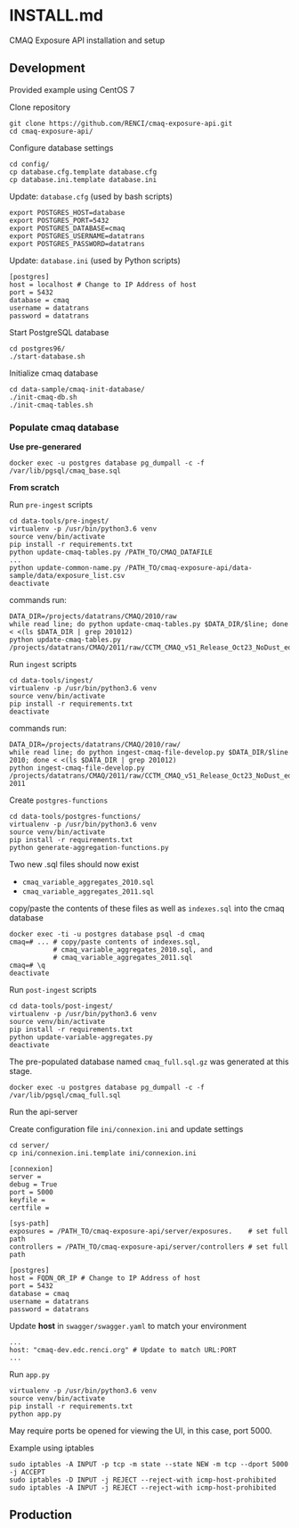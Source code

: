 # INSTALL.md

CMAQ Exposure API installation and setup

## Development

Provided example using CentOS 7

Clone repository

```
git clone https://github.com/RENCI/cmaq-exposure-api.git
cd cmaq-exposure-api/
```

Configure database settings

```
cd config/
cp database.cfg.template database.cfg
cp database.ini.template database.ini
```

Update: `database.cfg` (used by bash scripts)

```
export POSTGRES_HOST=database
export POSTGRES_PORT=5432
export POSTGRES_DATABASE=cmaq
export POSTGRES_USERNAME=datatrans
export POSTGRES_PASSWORD=datatrans
```

Update: `database.ini` (used by Python scripts)

```
[postgres]
host = localhost # Change to IP Address of host
port = 5432
database = cmaq
username = datatrans
password = datatrans
```

Start PostgreSQL database

```
cd postgres96/
./start-database.sh
```

Initialize cmaq database

```
cd data-sample/cmaq-init-database/
./init-cmaq-db.sh
./init-cmaq-tables.sh
```

### Populate cmaq database

**Use pre-generared**

```
docker exec -u postgres database pg_dumpall -c -f /var/lib/pgsql/cmaq_base.sql
```

**From scratch**

Run `pre-ingest` scripts

```
cd data-tools/pre-ingest/
virtualenv -p /usr/bin/python3.6 venv
source venv/bin/activate
pip install -r requirements.txt
python update-cmaq-tables.py /PATH_TO/CMAQ_DATAFILE
...
python update-common-name.py /PATH_TO/cmaq-exposure-api/data-sample/data/exposure_list.csv
deactivate
```

commands run:

```
DATA_DIR=/projects/datatrans/CMAQ/2010/raw
while read line; do python update-cmaq-tables.py $DATA_DIR/$line; done < <(ls $DATA_DIR | grep 201012)
python update-cmaq-tables.py /projects/datatrans/CMAQ/2011/raw/CCTM_CMAQ_v51_Release_Oct23_NoDust_ed_emis_combine.aconc.01
```

Run `ingest` scripts

```
cd data-tools/ingest/
virtualenv -p /usr/bin/python3.6 venv
source venv/bin/activate
pip install -r requirements.txt
deactivate
```

commands run:

```
DATA_DIR=/projects/datatrans/CMAQ/2010/raw/
while read line; do python ingest-cmaq-file-develop.py $DATA_DIR/$line 2010; done < <(ls $DATA_DIR | grep 201012)
python ingest-cmaq-file-develop.py /projects/datatrans/CMAQ/2011/raw/CCTM_CMAQ_v51_Release_Oct23_NoDust_ed_emis_combine.aconc.01 2011
```

Create `postgres-functions`

```
cd data-tools/postgres-functions/
virtualenv -p /usr/bin/python3.6 venv
source venv/bin/activate
pip install -r requirements.txt
python generate-aggregation-functions.py
```

Two new .sql files should now exist

- `cmaq_variable_aggregates_2010.sql`
- `cmaq_variable_aggregates_2011.sql`

copy/paste the contents of these files as well as `indexes.sql` into the cmaq database

```
docker exec -ti -u postgres database psql -d cmaq
cmaq=# ... # copy/paste contents of indexes.sql,
           # cmaq_variable_aggregates_2010.sql, and 
           # cmaq_variable_aggregates_2011.sql
cmaq=# \q
deactivate
```

Run `post-ingest` scripts

```
cd data-tools/post-ingest/
virtualenv -p /usr/bin/python3.6 venv
source venv/bin/activate
pip install -r requirements.txt
python update-variable-aggregates.py
deactivate
```

The pre-populated database named `cmaq_full.sql.gz` was generated at this stage.

```
docker exec -u postgres database pg_dumpall -c -f /var/lib/pgsql/cmaq_full.sql
```

Run the api-server

Create configuration file `ini/connexion.ini` and update settings

```
cd server/
cp ini/connexion.ini.template ini/connexion.ini
```

```
[connexion]
server =
debug = True
port = 5000
keyfile =
certfile =

[sys-path]
exposures = /PATH_TO/cmaq-exposure-api/server/exposures.    # set full path
controllers = /PATH_TO/cmaq-exposure-api/server/controllers # set full path

[postgres]
host = FQDN_OR_IP # Change to IP Address of host
port = 5432
database = cmaq
username = datatrans
password = datatrans
```

Update **host** in `swagger/swagger.yaml` to match your environment

```
...
host: "cmaq-dev.edc.renci.org" # Update to match URL:PORT
...
```

Run `app.py`

```
virtualenv -p /usr/bin/python3.6 venv
source venv/bin/activate
pip install -r requirements.txt
python app.py
```

May require ports be opened for viewing the UI, in this case, port 5000.

Example using iptables

```
sudo iptables -A INPUT -p tcp -m state --state NEW -m tcp --dport 5000 -j ACCEPT
sudo iptables -D INPUT -j REJECT --reject-with icmp-host-prohibited
sudo iptables -A INPUT -j REJECT --reject-with icmp-host-prohibited
```


## Production